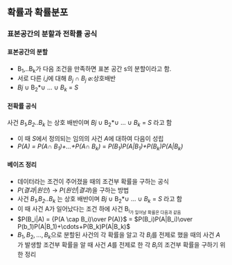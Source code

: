 ## 확률과 확률분포
### 표본공간의 분할과 전확률 공식
#### 표본공간의 분할
- B<sub>1</sub>,..B<sub>k</sub>가 다음 조건을 만족하면 표본 공간 s의 분할이라고 함.
- 서로 다른 *i,j*에 대해 *B<sub>j</sub>* $\cap$ *B<sub>j</sub>* $\varnothing$:상호배반
- *B<su>j</sub>* $\cup$ B<sub>2</sub>*$\cup$  ... $\cup$ *B<sub>k</sub>* = *S*

#### 전확률 공식
사건 *B<sub>1</sub>,B<sub>2</sub>..B<sub>k</sub>* 는 상호 배반이며 *B<su>j</sub>* $\cup$ B<sub>2</sub>*$\cup$  ... $\cup$ *B<sub>k</sub>* = *S* 라고 함
- 이 때 *S*에서 정의되는 임의의 사건 *A*에 대하여 다음이 성립
- *P(A) = P(A$\cap$ B<sub>1</sub>)+...+P(A$\cap$ B<sub>k</sub>)*
 = *P(B<sub>1</sub>)P(A|B<sub>1</sub>)+P(B<sub>k</sub>)P(A|B<sub>k</sub>)*
  
#### 베이즈 정리
  - 데이터라는 조건이 주어졌을 때의 조건부 확률을 구하는 공식
  - $P(결과|원인)$  -> $P(원인|결과)$을 구하는 방법
 - 사건 *B<sub>1</sub>,B<sub>2</sub>..B<sub>k</sub>* 는 상호 배반이며 *B<su>j</sub>* $\cup$ B<sub>2</sub>*$\cup$  ... $\cup$ *B<sub>k</sub>* = *S* 라고 함
 - 이 때 사건 A가 일어났다는 조건 하에 사건 B<sub>i<sub>가 일어날 확률은 다음과 같음
- $P(B_i|A) =  {P(A \cap B_i)\over P(A)}$ = $P(B_i)P(A|B_i)\over P(b_1)P(A|B_1)+\cdots+P(B_k)P(A|B_k)$
 - $B_1,B_2,...,B_k$으로 분할된 사건의 각 확률을 알고 각 $B_i$를 전제로 했을 때의 사건 $A$가 발생할 조건부 확률을 알 때 사건 $A$를 전제로 한 각 $B_i$의 조건부 확률을 구하기 위한 정리